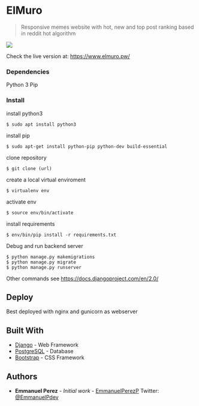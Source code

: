# ElMuro

> Responsive memes website with hot, new and top post ranking based in reddit hot algorithm

![](elmuro.gif)

Check the live version at:
https://www.elmuro.pw/

### Dependencies

Python 3
Pip 

### Install

install python3

```
$ sudo apt install python3
```

install pip

```
$ sudo apt-get install python-pip python-dev build-essential 
```

clone repository

```
$ git clone (url)
```

create a local virtual enviroment

```
$ virtualenv env
```

activate env

```
$ source env/bin/activate
```

install requirements

```
$ env/bin/pip install -r requirements.txt 
```

Debug and run backend server
```
$ python manage.py makemigrations
$ python manage.py migrate
$ python manage.py runserver
```

Other commands see
https://docs.djangoproject.com/en/2.0/

## Deploy

Best deployed with nginx and gunicorn as webserver

## Built With

* [Django](https://www.djangoproject.com/) - Web Framework
* [PostgreSQL](https://www.postgresql.org/) - Database
* [Bootstrap](https://getbootstrap.com/) - CSS Framework

## Authors

* **Emmanuel Perez** - *Initial work* - [EmmanuelPerezP](https://github.com/EmmanuelPerezP)
Twitter: [@EmmanuelPdev](https://twitter.com/EmmanuelPdev)

